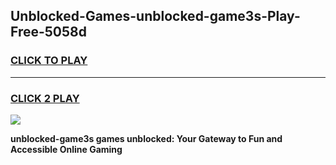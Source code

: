 
## Unblocked-Games-unblocked-game3s-Play-Free-5058d
<h3>
<a href="https://premium76.site?title=unblocked-game3s&ref=20M">CLICK TO PLAY</a></h3>
<hr>

<h3>
<a href="https://premium76.site?title=unblocked-game3s&ref=20M">CLICK 2 PLAY</a>
  
</h3>

<a href="https://premium76.site?title=unblocked-game3s&ref=19M"><img src="https://clearcache.store/games.png"></a>


**unblocked-game3s games unblocked: Your Gateway to Fun and Accessible Online Gaming**
